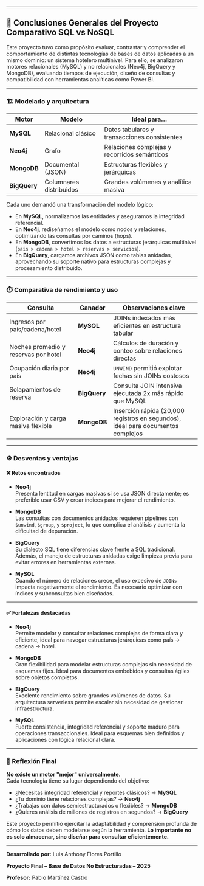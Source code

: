 ___

## 📌 Conclusiones Generales del Proyecto Comparativo SQL vs NoSQL

Este proyecto tuvo como propósito evaluar, contrastar y comprender el comportamiento de distintas tecnologías de bases de datos aplicadas a un mismo dominio: un sistema hotelero multinivel. Para ello, se analizaron motores relacionales (MySQL) y no relacionales (Neo4j, BigQuery y MongoDB), evaluando tiempos de ejecución, diseño de consultas y compatibilidad con herramientas analíticas como Power BI.

---

### 🏗️ Modelado y arquitectura

| Motor      | Modelo                 | Ideal para…                                |
|------------|------------------------|---------------------------------------------|
| **MySQL**  | Relacional clásico     | Datos tabulares y transacciones consistentes |
| **Neo4j**  | Grafo                  | Relaciones complejas y recorridos semánticos |
| **MongoDB**| Documental (JSON)      | Estructuras flexibles y jerárquicas          |
| **BigQuery**| Columnares distribuidos | Grandes volúmenes y analítica masiva        |

Cada uno demandó una transformación del modelo lógico:

- En **MySQL**, normalizamos las entidades y aseguramos la integridad referencial.
- En **Neo4j**, rediseñamos el modelo como nodos y relaciones, optimizando las consultas por caminos (hops).
- En **MongoDB**, convertimos los datos a estructuras jerárquicas multinivel (`país > cadena > hotel > reservas > servicios`).
- En **BigQuery**, cargamos archivos JSON como tablas anidadas, aprovechando su soporte nativo para estructuras complejas y procesamiento distribuido.

---

### ⏱️ Comparativa de rendimiento y uso

| Consulta                                          | Ganador   | Observaciones clave                                                                 |
|--------------------------------------------------|-----------|--------------------------------------------------------------------------------------|
| Ingresos por país/cadena/hotel                   | **MySQL** | JOINs indexados más eficientes en estructura tabular                                |
| Noches promedio y reservas por hotel             | **Neo4j** | Cálculos de duración y conteo sobre relaciones directas                             |
| Ocupación diaria por país                        | **Neo4j** | `UNWIND` permitió explotar fechas sin JOINs costosos                                |
| Solapamientos de reserva                         | **BigQuery** | Consulta JOIN intensiva ejecutada 2x más rápido que MySQL                           |
| Exploración y carga masiva flexible              | **MongoDB** | Inserción rápida (20,000 registros en segundos), ideal para documentos complejos     |

---

### ⚙️ Desventas y ventajas

#### ❌ Retos encontrados

- **Neo4j**  
  Presenta lentitud en cargas masivas si se usa JSON directamente; es preferible usar CSV y crear índices para mejorar el rendimiento.

- **MongoDB**  
  Las consultas con documentos anidados requieren pipelines con `$unwind`, `$group`, y `$project`, lo que complica el análisis y aumenta la dificultad de depuración.

- **BigQuery**  
  Su dialecto SQL tiene diferencias clave frente a SQL tradicional. Además, el manejo de estructuras anidadas exige limpieza previa para evitar errores en herramientas externas.

- **MySQL**  
  Cuando el número de relaciones crece, el uso excesivo de `JOINs` impacta negativamente el rendimiento. Es necesario optimizar con índices y subconsultas bien diseñadas.

---

#### ✅ Fortalezas destacadas

- **Neo4j**  
  Permite modelar y consultar relaciones complejas de forma clara y eficiente, ideal para navegar estructuras jerárquicas como país → cadena → hotel.

- **MongoDB**  
  Gran flexibilidad para modelar estructuras complejas sin necesidad de esquemas fijos. Ideal para documentos embebidos y consultas ágiles sobre objetos completos.

- **BigQuery**  
  Excelente rendimiento sobre grandes volúmenes de datos. Su arquitectura serverless permite escalar sin necesidad de gestionar infraestructura.

- **MySQL**  
  Fuerte consistencia, integridad referencial y soporte maduro para operaciones transaccionales. Ideal para esquemas bien definidos y aplicaciones con lógica relacional clara.


---

### 📎 Reflexión Final

**No existe un motor "mejor" universalmente.**  
Cada tecnología tiene su lugar dependiendo del objetivo:

- ¿Necesitas integridad referencial y reportes clásicos? → **MySQL**
- ¿Tu dominio tiene relaciones complejas? → **Neo4j**
- ¿Trabajas con datos semiestructurados o flexibles? → **MongoDB**
- ¿Quieres análisis de millones de registros en segundos? → **BigQuery**

Este proyecto permitió ejercitar la adaptabilidad y comprensión profunda de cómo los datos deben modelarse según la herramienta. **Lo importante no es solo almacenar, sino diseñar para consultar eficientemente.**

---

**Desarrollado por:** Luis Anthony Flores Portillo  

**Proyecto Final – Base de Datos No Estructuradas – 2025**

**Profesor:** Pablo Martínez Castro

